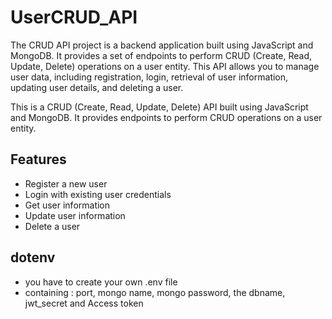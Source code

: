 # UserCRUD_API
The CRUD API project is a backend application built using JavaScript and MongoDB. It provides a set of endpoints to perform CRUD (Create, Read, Update, Delete) operations on a user entity. This API allows you to manage user data, including registration, login, retrieval of user information, updating user details, and deleting a user.

This is a CRUD (Create, Read, Update, Delete) API built using JavaScript and MongoDB. It provides endpoints to perform CRUD operations on a user entity.

## Features

- Register a new user
- Login with existing user credentials
- Get user information
- Update user information
- Delete a user

## dotenv

- you have to create your own .env file
- containing : port, mongo name, mongo password, the dbname, jwt_secret and Access token
